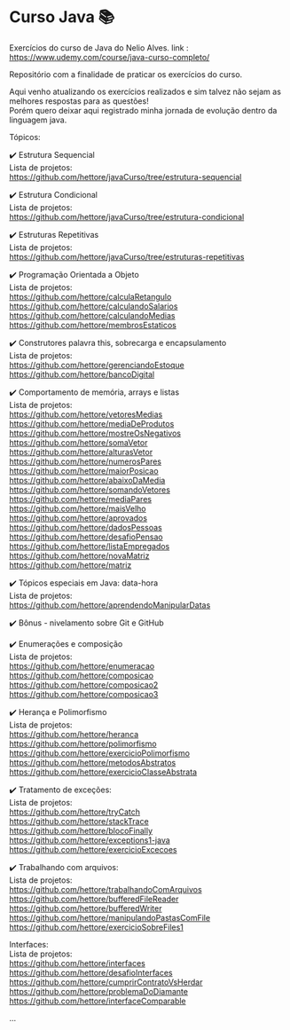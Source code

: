 # Curso Java :books:
Exercícios do curso de Java do Nelio Alves.
link : https://www.udemy.com/course/java-curso-completo/
<br>

Repositório com a finalidade de praticar os exercícios do curso.

Aqui venho atualizando os exercícios realizados e sim talvez não sejam as melhores respostas para as questões! <br>
Porém quero deixar aqui registrado minha jornada de evolução dentro da linguagem java.

Tópicos:

:heavy_check_mark: Estrutura Sequencial <br>
Lista de projetos: <br>
https://github.com/hettore/javaCurso/tree/estrutura-sequencial <br>

:heavy_check_mark: Estrutura Condicional <br>
Lista de projetos: <br>
https://github.com/hettore/javaCurso/tree/estrutura-condicional <br>

:heavy_check_mark: Estruturas Repetitivas <br>
Lista de projetos: <br>
https://github.com/hettore/javaCurso/tree/estruturas-repetitivas <br>

:heavy_check_mark: Programação Orientada a Objeto <br> 
 Lista de projetos: <br>
 https://github.com/hettore/calculaRetangulo <br>
 https://github.com/hettore/calculandoSalarios <br>
 https://github.com/hettore/calculandoMedias <br>
 https://github.com/hettore/membrosEstaticos <br>
 
:heavy_check_mark: Construtores palavra this, sobrecarga e encapsulamento <br>
Lista de projetos: <br>
https://github.com/hettore/gerenciandoEstoque <br>
https://github.com/hettore/bancoDigital <br>

:heavy_check_mark: Comportamento de memória, arrays e listas <br>
Lista de projetos: <br>
https://github.com/hettore/vetoresMedias <br>
https://github.com/hettore/mediaDeProdutos <br>
https://github.com/hettore/mostreOsNegativos <br>
https://github.com/hettore/somaVetor <br>
https://github.com/hettore/alturasVetor <br>
https://github.com/hettore/numerosPares <br>
https://github.com/hettore/maiorPosicao <br>
https://github.com/hettore/abaixoDaMedia <br>
https://github.com/hettore/somandoVetores <br>
https://github.com/hettore/mediaPares <br>
https://github.com/hettore/maisVelho <br>
https://github.com/hettore/aprovados <br>
https://github.com/hettore/dadosPessoas <br>
https://github.com/hettore/desafioPensao <br>
https://github.com/hettore/listaEmpregados <br>
https://github.com/hettore/novaMatriz <br>
https://github.com/hettore/matriz <br>

:heavy_check_mark: Tópicos especiais em Java: data-hora <br>
Lista de projetos: <br>
https://github.com/hettore/aprendendoManipularDatas <br>

:heavy_check_mark: Bônus - nivelamento sobre Git e GitHub <br>

:heavy_check_mark: Enumerações e composição <br>
Lista de projetos: <br>
https://github.com/hettore/enumeracao <br>
https://github.com/hettore/composicao <br>
https://github.com/hettore/composicao2 <br>
https://github.com/hettore/composicao3 <br>

:heavy_check_mark: Herança e Polimorfismo <br>
Lista de projetos: <br>
https://github.com/hettore/heranca <br>
https://github.com/hettore/polimorfismo <br>
https://github.com/hettore/exercicioPolimorfismo <br>
https://github.com/hettore/metodosAbstratos <br>
https://github.com/hettore/exercicioClasseAbstrata <br>

:heavy_check_mark: Tratamento de exceções: <br>
Lista de projetos: <br>
https://github.com/hettore/tryCatch <br>
https://github.com/hettore/stackTrace <br>
https://github.com/hettore/blocoFinally <br>
https://github.com/hettore/exceptions1-java <br>
https://github.com/hettore/exercicioExcecoes <br>

:heavy_check_mark: Trabalhando com arquivos: <br>
Lista de projetos: <br>
https://github.com/hettore/trabalhandoComArquivos <br>
https://github.com/hettore/bufferedFileReader <br>
https://github.com/hettore/bufferedWriter <br>
https://github.com/hettore/manipulandoPastasComFile <br>
https://github.com/hettore/exercicioSobreFiles1 <br>

 Interfaces: <br>
 Lista de projetos: <br>
 https://github.com/hettore/interfaces <br>
 https://github.com/hettore/desafioInterfaces <br>
 https://github.com/hettore/cumprirContratoVsHerdar <br>
 https://github.com/hettore/problemaDoDiamante <br>
 https://github.com/hettore/interfaceComparable <br>
 
 
 
 
 
 
 




...
